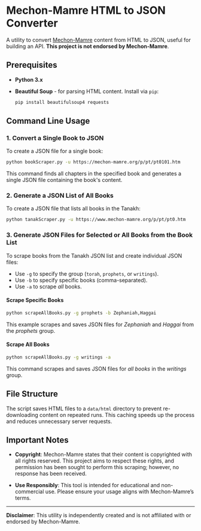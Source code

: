 
# Mechon-Mamre HTML to JSON Converter

A utility to convert [Mechon-Mamre](https://www.mechon-mamre.org/p/pt/pt0.htm) content from HTML to JSON, useful for building an API. **This project is not endorsed by Mechon-Mamre**.

## Prerequisites

- **Python 3.x**
- **Beautiful Soup** - for parsing HTML content. Install via `pip`:

  ```bash
  pip install beautifulsoup4 requests
  ```

## Command Line Usage

### 1. Convert a Single Book to JSON

To create a JSON file for a single book:

```bash
python bookScraper.py -u https://mechon-mamre.org/p/pt/pt0101.htm
```

This command finds all chapters in the specified book and generates a single JSON file containing the book's content.

### 2. Generate a JSON List of All Books

To create a JSON file that lists all books in the Tanakh:

```bash
python tanakScraper.py -u https://www.mechon-mamre.org/p/pt/pt0.htm
```

### 3. Generate JSON Files for Selected or All Books from the Book List

To scrape books from the Tanakh JSON list and create individual JSON files:

- Use `-g` to specify the group (`torah`, `prophets`, or `writings`).
- Use `-b` to specify specific books (comma-separated).
- Use `-a` to scrape *all* books.

#### Scrape Specific Books

```bash
python scrapeAllBooks.py -g prophets -b Zephaniah,Haggai
```

This example scrapes and saves JSON files for *Zephaniah* and *Haggai* from the *prophets* group.

#### Scrape All Books

```bash
python scrapeAllBooks.py -g writings -a
```

This command scrapes and saves JSON files for *all books* in the *writings* group.

## File Structure

The script saves HTML files to a `data/html` directory to prevent re-downloading content on repeated runs. This caching speeds up the process and reduces unnecessary server requests.

## Important Notes

- **Copyright**: Mechon-Mamre states that their content is copyrighted with all rights reserved. This project aims to respect these rights, and permission has been sought to perform this scraping; however, no response has been received.

- **Use Responsibly**: This tool is intended for educational and non-commercial use. Please ensure your usage aligns with Mechon-Mamre’s terms.

---

**Disclaimer**: This utility is independently created and is not affiliated with or endorsed by Mechon-Mamre.
